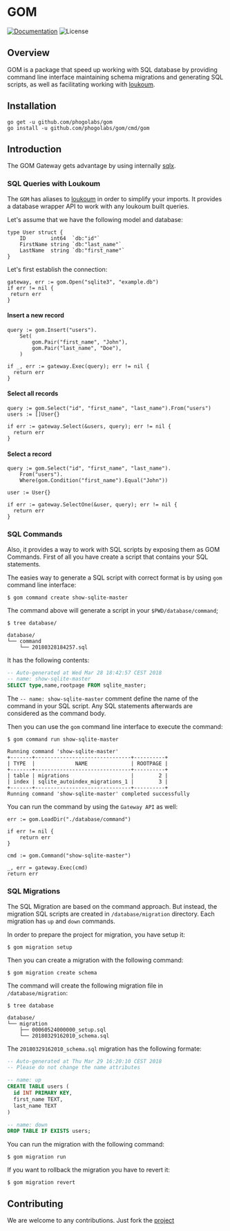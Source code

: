 # GOM

[![Documentation][godoc-img]][godoc-url]
![License][license-img]

## Overview

GOM is a package that speed up working with SQL database by providing
command line interface maintaining schema migrations and generating SQL
scripts, as well as facilitating working with [loukoum][loukoum-url].

## Installation

```console
go get -u github.com/phogolabs/gom
go install -u github.com/phogolabs/gom/cmd/gom
```

## Introduction

The GOM Gateway gets advantage by using internally [sqlx][sqlx-url].

### SQL Queries with Loukoum

The `GOM` has aliases to [loukoum][loukoum-url] in order
to simplify your imports. It provides a database wrapper API to work with any
loukoum built queries.

Let's assume that we have the following model and database:

```golang
type User struct {
	ID        int64  `db:"id"`
	FirstName string `db:"last_name"`
	LastName  string `db:"first_name"`
}
```

Let's first establish the connection:

```golang
gateway, err := gom.Open("sqlite3", "example.db")
if err != nil {
 return err
}
```

#### Insert a new record

```golang
query := gom.Insert("users").
	Set(
		gom.Pair("first_name", "John"),
		gom.Pair("last_name", "Doe"),
	)

if _, err := gateway.Exec(query); err != nil {
  return err
}
```

#### Select all records

```golang
query := gom.Select("id", "first_name", "last_name").From("users")
users := []User{}

if err := gateway.Select(&users, query); err != nil {
  return err
}
```

#### Select a record

```golang
query := gom.Select("id", "first_name", "last_name").
	From("users").
	Where(gom.Condition("first_name").Equal("John"))

user := User{}

if err := gateway.SelectOne(&user, query); err != nil {
  return err
}
```

### SQL Commands

Also, it provides a way to work with SQL scripts by exposing them as GOM
Commands. First of all you have create a script that contains your SQL
statements.

The easies way to generate a SQL script with correct format is by using `gom`
command line interface:

```console
$ gom command create show-sqlite-master
```

The command above will generate a script in your `$PWD/database/command`;

```console
$ tree database/

database/
└── command
    └── 20180328184257.sql
```

It has the following contents:

```sql
-- Auto-generated at Wed Mar 28 18:42:57 CEST 2018
-- name: show-sqlite-master
SELECT type,name,rootpage FROM sqlite_master;
```

The `-- name: show-sqlite-master` comment define the name of the command in
your SQL script. Any SQL statements afterwards are considered as the command
body.

Then you can use the `gom` command line interface to execute the command:

```console
$ gom command run show-sqlite-master

Running command 'show-sqlite-master'
+-------+-------------------------------+----------+
| TYPE  |             NAME              | ROOTPAGE |
+-------+-------------------------------+----------+
| table | migrations                    |        2 |
| index | sqlite_autoindex_migrations_1 |        3 |
+-------+-------------------------------+----------+
Running command 'show-sqlite-master' completed successfully
```

You can run the command by using the `Gateway API` as well:

```golang
err := gom.LoadDir("./database/command")

if err != nil {
	return err
}

cmd := gom.Command("show-sqlite-master")

_, err = gateway.Exec(cmd)
return err
```

### SQL Migrations

The SQL Migration are based on the command approach. But instead, the migration
SQL scripts are created in `/database/migration` directory. Each migration has
`up` and `down` commands.

In order to prepare the project for migration, you have setup it:

```console
$ gom migration setup
```

Then you can create a migration with the following command:

```console
$ gom migration create schema
```

The command will create the following migration file in `/database/migration`:

```console
$ tree database

database/
└── migration
    ├── 00060524000000_setup.sql
    └── 20180329162010_schema.sql
```

The `20180329162010_schema.sql` migration has the following formate:

```sql
-- Auto-generated at Thu Mar 29 16:20:10 CEST 2018
-- Please do not change the name attributes

-- name: up
CREATE TABLE users (
  id INT PRIMARY KEY,
  first_name TEXT,
  last_name TEXT
)

-- name: down
DROP TABLE IF EXISTS users;
```

You can run the migration with the following command:

```console
$ gom migration run
```

If you want to rollback the migration you have to revert it:

```console
$ gom migration revert
```
## Contributing

We are welcome to any contributions. Just fork the
[project](https://github.com/ulule/loukoum)

[gom-url]: https://github.com/phogolabs/gom
[godoc-url]: https://godoc.org/github.com/phogolabs/gom
[godoc-img]: https://godoc.org/github.com/phogolabs/gom?status.svg
[license-img]: https://img.shields.io/badge/license-MIT-blue.svg
[software-license-url]: LICENSE
[loukoum-url]: https://github.com/ulule/loukoum
[sqlx-url]: https://github.com/jmoiron/sqlx

